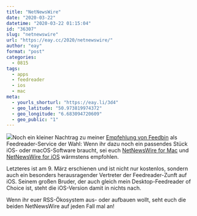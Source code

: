 ```yaml
---
title: "NetNewsWire"
date: "2020-03-22"
datetime: "2020-03-22 01:15:04"
id: "36307"
slug: "netnewswire"
url: "https://eay.cc/2020/netnewswire/"
author: "eay"
format: "post"
categories:
  - 0815
tags:
  - apps
  - feedreader
  - ios
  - mac
meta:
  - yourls_shorturl: "https://eay.li/3d4"
  - geo_latitude: "50.973819974372"
  - geo_longitude: "6.683094720609"
  - geo_public: "1"
---
```


![](https://eay.cc/uploads/2020/netnewswire.png)Noch ein kleiner Nachtrag zu meiner [Empfehlung von Feedbin](https://eay.cc/2020/feedbin/) als Feedreader-Service der Wahl: Wenn ihr dazu noch ein passendes Stück iOS- oder macOS-Software braucht, sei euch [NetNewsWire for Mac](https://ranchero.com/netnewswire/) und [NetNewsWire for iOS](https://apps.apple.com/us/app/netnewswire-rss-reader/id1480640210) wärmstens empfohlen.

Letzteres ist am 9. März erschienen und ist nicht nur kostenlos, sondern auch ein besonders herausragender Vertreter der Feedreader-Zunft auf iOS. Seinem großen Bruder, der auch gleich mein Desktop-Feedreader of Choice ist, steht die iOS-Version damit in nichts nach.

Wenn ihr euer RSS-Ökosystem aus- oder aufbauen wollt, seht euch die beiden NetNewsWire auf jeden Fall mal an!
